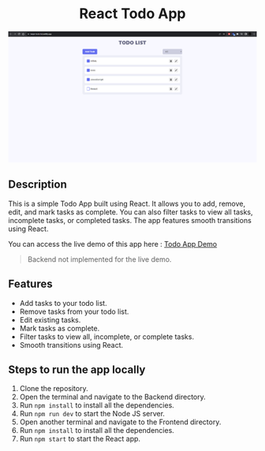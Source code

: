<center><h1>React Todo App</h1></center>

![App Screenshot](website-ss.png)

## Description

This is a simple Todo App built using React. It allows you to add, remove, edit, and mark tasks as complete. You can also filter tasks to view all tasks, incomplete tasks, or completed tasks. The app features smooth transitions using React.

You can access the live demo of this app here : [Todo App Demo](https://tanjot-todo-list.netlify.app/)

> Backend not implemented for the live demo.

## Features

- Add tasks to your todo list.
- Remove tasks from your todo list.
- Edit existing tasks.
- Mark tasks as complete.
- Filter tasks to view all, incomplete, or complete tasks.
- Smooth transitions using React.

## Steps to run the app locally

1. Clone the repository.
2. Open the terminal and navigate to the Backend directory.
3. Run `npm install` to install all the dependencies.
4. Run `npm run dev` to start the Node JS server.
5. Open another terminal and navigate to the Frontend directory.
6. Run `npm install` to install all the dependencies.
7. Run `npm start` to start the React app.
